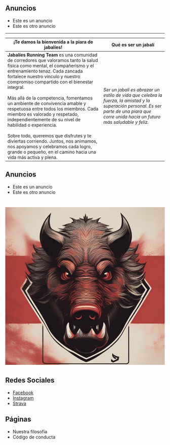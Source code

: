 ## Anuncios

- Este es un anuncio
- Este es otro anuncio

---

| ¡Te damos la bienvenida a la piara de jabalíes! | Qué es ser un jabalí |
| --- | --- |
| **Jabalíes Running Team** es una comunidad de corredores que valoramos tanto la salud física como mental, el compañerismo y el entrenamiento tenaz. Cada zancada fortalece nuestro vínculo y nuestro compromiso compartido con el bienestar integral. <br/><br/> Más allá de la competencia, fomentamos un ambiente de convivencia amable y respetuosa entre todos los miembros. Cada miembro es valorado y respetado, independientemente de su nivel de habilidad o experiencia. <br/><br/> Sobre todo, queremos que disfrutes y te diviertas corriendo. Juntos, nos animamos, nos apoyamos y celebramos cada logro, grande o pequeño, en el camino hacia una vida más activa y plena. | _Ser un jabalí es abrazar un estilo de vida que celebra la fuerza, la amistad y la superación personal. Es ser parte de una piara que corre unida hacia un futuro más saludable y feliz._ |

## Anuncios

- Este es un anuncio
- Este es otro anuncio

# ![logo](assets/logo_jabalies.jpg)

## Redes Sociales

- [Facebook
](https://facebook.com/61556552277569/)
- [Instagram](https://www.instagram.com/jabalies_running_team_/)
- [Strava](https://www.strava.com/clubs/jabalies)

## Páginas

- Nuestra filosofía
- Código de conducta
